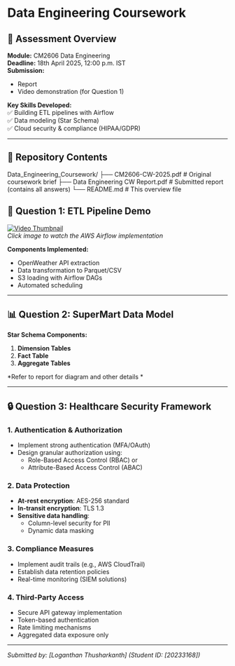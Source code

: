 #  Data Engineering Coursework

## 📝 Assessment Overview
**Module:** CM2606 Data Engineering  
**Deadline:** 18th April 2025, 12:00 p.m. IST  
**Submission:**  
- Report  
- Video demonstration (for Question 1)  

**Key Skills Developed:**  
✅ Building ETL pipelines with Airflow  
✅ Data modeling (Star Schema)  
✅ Cloud security & compliance (HIPAA/GDPR)  

---

## 📂 Repository Contents


Data_Engineering_Coursework/
├── CM2606-CW-2025.pdf # Original coursework brief
├── Data Engineering CW Report.pdf # Submitted report (contains all answers)
└── README.md # This overview file


## 🎥 Question 1: ETL Pipeline Demo
[![Video Thumbnail](https://img.youtube.com/vi/.../0.jpg)](https://drive.google.com/file/d/1cNqBaZgcviXH04R707QccRQ1BtKFB6UM/view)  
*Click image to watch the AWS Airflow implementation*

**Components Implemented:**  
- OpenWeather API extraction  
- Data transformation to Parquet/CSV  
- S3 loading with Airflow DAGs  
- Automated scheduling  

---

## 📊 Question 2: SuperMart Data Model
**Star Schema Components:**  
1. **Dimension Tables** 
2. **Fact Table**  
3. **Aggregate Tables**  

*Refer to report for diagram and other details *  

---

## 🔒 Question 3: Healthcare Security Framework

### 1. Authentication & Authorization
- Implement strong authentication (MFA/OAuth)
- Design granular authorization using:
  - Role-Based Access Control (RBAC) or
  - Attribute-Based Access Control (ABAC)

### 2. Data Protection
- **At-rest encryption**: AES-256 standard
- **In-transit encryption**: TLS 1.3
- **Sensitive data handling**:
  - Column-level security for PII
  - Dynamic data masking

### 3. Compliance Measures
- Implement audit trails (e.g., AWS CloudTrail)
- Establish data retention policies
- Real-time monitoring (SIEM solutions)

### 4. Third-Party Access
- Secure API gateway implementation
- Token-based authentication
- Rate limiting mechanisms
- Aggregated data exposure only

---
*Submitted by: [Loganthan Thusharkanth] (Student ID: [20233168])*  
